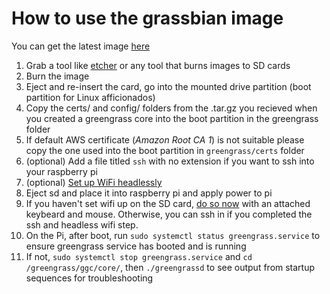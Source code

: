 # How to use the grassbian image

You can get the latest image [here](https://github.com/iopipe/pi-gen-greengrass/releases)

1. Grab a tool like [etcher](https://etcher.io) or any tool that burns images to SD cards
2. Burn the image
3. Eject and re-insert the card, go into the mounted drive partition (boot partition for Linux afficionados)
4. Copy the certs/ and config/ folders from the .tar.gz you recieved when you created a greengrass core into the boot partition in the greengrass folder
5. If default AWS certificate (*Amazon Root CA 1*) is not suitable please copy the one used into the boot partition in `greengrass/certs` folder
6. (optional) Add a file titled `ssh` with no extension if you want to ssh into your raspberry pi
7. (optional) [Set up WiFi headlessly](https://www.raspberrypi.org/documentation/configuration/wireless/headless.md)
7. Eject sd and place it into raspberry pi and apply power to pi
8. If you haven't set wifi up on the SD card, [do so now](https://www.raspberrypi.org/documentation/configuration/wireless/wireless-cli.md) with an attached keybeard and mouse. Otherwise, you can ssh in if you completed the ssh and headless wifi step.
8. On the Pi, after boot, run `sudo systemctl status greengrass.service` to ensure greengrass service has booted and is running
9. If not, `sudo systemctl stop greengrass.service` and `cd /greengrass/ggc/core/`, then `./greengrassd` to see output from startup sequences for troubleshooting
